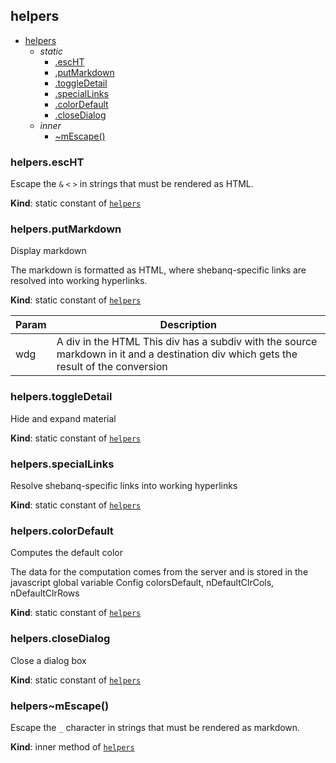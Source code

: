 <a name="module_helpers"></a>

## helpers

* [helpers](#module_helpers)
    * _static_
        * [.escHT](#module_helpers.escHT)
        * [.putMarkdown](#module_helpers.putMarkdown)
        * [.toggleDetail](#module_helpers.toggleDetail)
        * [.specialLinks](#module_helpers.specialLinks)
        * [.colorDefault](#module_helpers.colorDefault)
        * [.closeDialog](#module_helpers.closeDialog)
    * _inner_
        * [~mEscape()](#module_helpers..mEscape)

<a name="module_helpers.escHT"></a>

### helpers.escHT
Escape the `&` `<` `>` in strings that must be rendered as HTML.

**Kind**: static constant of [<code>helpers</code>](#module_helpers)  
<a name="module_helpers.putMarkdown"></a>

### helpers.putMarkdown
Display markdown

The markdown is formatted as HTML, where shebanq-specific links
are resolved into working hyperlinks.

**Kind**: static constant of [<code>helpers</code>](#module_helpers)  

| Param | Description |
| --- | --- |
| wdg | A div in the HTML This div has a subdiv with the source markdown in it and a destination div which gets the result of the conversion |

<a name="module_helpers.toggleDetail"></a>

### helpers.toggleDetail
Hide and expand material

**Kind**: static constant of [<code>helpers</code>](#module_helpers)  
<a name="module_helpers.specialLinks"></a>

### helpers.specialLinks
Resolve shebanq-specific links into working hyperlinks

**Kind**: static constant of [<code>helpers</code>](#module_helpers)  
<a name="module_helpers.colorDefault"></a>

### helpers.colorDefault
Computes the default color

The data for the computation comes from the server
and is stored in the javascript global variable Config
colorsDefault, nDefaultClrCols, nDefaultClrRows

**Kind**: static constant of [<code>helpers</code>](#module_helpers)  
<a name="module_helpers.closeDialog"></a>

### helpers.closeDialog
Close a dialog box

**Kind**: static constant of [<code>helpers</code>](#module_helpers)  
<a name="module_helpers..mEscape"></a>

### helpers~mEscape()
Escape the `_` character in strings that must be rendered as markdown.

**Kind**: inner method of [<code>helpers</code>](#module_helpers)  
